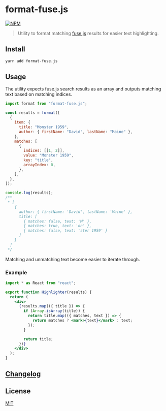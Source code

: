 # format-fuse.js

[![NPM][npm]][npm-url]

> Utility to format matching [fuse.js](https://github.com/krisk/fuse) results for easier text highlighting.

## Install

```bash
yarn add format-fuse.js
```

## Usage

The utility expects fuse.js search results as an array and outputs matching text based on matching indices.

```js
import format from "format-fuse.js";

const results = format([
  {
    item: {
      title: "Monster 1959",
      author: { firstName: "David", lastName: "Maine" },
    },
    matches: [
      {
        indices: [[1, 2]],
        value: "Monster 1959",
        key: "title",
        arrayIndex: 0,
      },
    ],
  },
]);

console.log(results);
/**
 * [
    {
      author: { firstName: 'David', lastName: 'Maine' },
      title: [
        { matches: false, text: 'M' },
        { matches: true, text: 'on' },
        { matches: false, text: 'ster 1959' }
      ]
    }
  ]
 */
```

Matching and unmatching text become easier to iterate through.

### Example

```jsx
import * as React from "react";

export function Highlighter(results) {
  return (
    <div>
      {results.map(({ title }) => {
        if (Array.isArray(title)) {
          return title.map(({ matches, text }) => {
            return matches ? <mark>{text}</mark> : text;
          });
        }

        return title;
      })}
    </div>
  );
}
```

## [Changelog](CHANGELOG.md)

## License

[MIT](LICENSE)

[npm]: https://img.shields.io/npm/v/format-fuse.js.svg?color=blue
[npm-url]: https://npmjs.com/package/format-fuse.js
